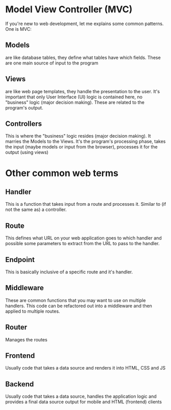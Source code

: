 # Model View Controller (MVC)
If you're new to web development, let me explains some common patterns. One is MVC:

## Models
are like database tables, they define what tables have which fields. These are one main source of input to the program

## Views
are like web page templates, they handle the presentation to the user. It's important that only User Interface (UI) logic is contained here, no "business" logic (major decision making). These are related to the program's output.

## Controllers
This is where the "business" logic resides (major decision making). It marries the Models to the Views. It's the program's processing phase, takes the input (maybe models or input from the browser), processes it for the output (using views)

# Other common web terms

## Handler
This is a function that takes input from a route and processes it. Similar to (if not the same as) a controller.

## Route
This defines what URL on your web application goes to which handler and possible some parameters to extract from the URL to pass to the handler.

## Endpoint
This is basically inclusive of a specific route and it's handler.

## Middleware
These are common functions that you may want to use on multiple handlers. This code can be refactored out into a middleware and then applied to multiple routes.

## Router
Manages the routes

## Frontend
Usually code that takes a data source and renders it into HTML, CSS and JS

## Backend
Usually code that takes a data source, handles the application logic and provides a final data source output for mobile and HTML (frontend) clients
